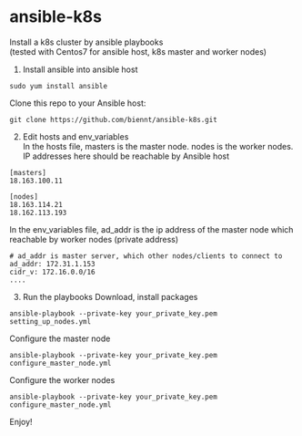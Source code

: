 # ansible-k8s
Install a k8s cluster by ansible playbooks<br>
(tested with Centos7 for ansible host, k8s master and worker nodes)

1. Install ansible into ansible host
```
sudo yum install ansible
```
Clone this repo to your Ansible host:
```
git clone https://github.com/biennt/ansible-k8s.git
```

2. Edit hosts and env_variables<br>
In the hosts file, masters is the master node. nodes is the worker nodes. IP addresses here should be reachable by Ansible host
```
[masters]
18.163.100.11

[nodes]
18.163.114.21
18.162.113.193
```
In the env_variables file, ad_addr is the ip address of the master node which reachable by worker nodes (private address)
```
# ad_addr is master server, which other nodes/clients to connect to
ad_addr: 172.31.1.153
cidr_v: 172.16.0.0/16
....
```
3. Run the playbooks
Download, install packages
```
ansible-playbook --private-key your_private_key.pem setting_up_nodes.yml
```
Configure the master node
```
ansible-playbook --private-key your_private_key.pem configure_master_node.yml
```
Configure the worker nodes
```
ansible-playbook --private-key your_private_key.pem configure_master_node.yml
```
Enjoy!
